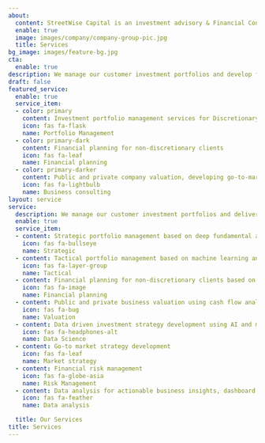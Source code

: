 ```yaml
---
about:
  content: StreetWise Capital is an investment advisory & Financial Consulting Services firm. Our investment advisory delivers Portfolio Management,                    Financial planning and advisory services. Consulting services helps clients with business growth strategy, go-to-market strategy, Capital                    structure advisory, valuation and risk management services.
  enable: true
  image: images/company/company-group-pic.jpg
  title: Services
bg_image: images/feature-bg.jpg
cta:
  enable: true
description: We manage our customer investment portfolios and develop financial plans
draft: false
featured_service:
  enable: true
  service_item:
  - color: primary
    content: Investment portfolio management services for Discretionary clients
    icon: fas fa-flask
    name: Portfolio Management
  - color: primary-dark
    content: Financial planning for non-discretionary clients
    icon: fas fa-leaf
    name: Financial planning
  - color: primary-darker
    content: Public and private company valuation, developing go-to-market strategy, AI and machine learning, risk management etc. 
    icon: fas fa-lightbulb
    name: Business consulting
layout: service
service:
  description: We manage our customer investment portfolios and deliver financial plans. We provide public and private company valuation, go-to-market strategy, financial risk management, AI & machine learning services through our business consulting practice. 
  enable: true
  service_item:
  - content: Strategic portfolio management based on deep fundamental analysis of businesses
    icon: fas fa-bullseye
    name: Strategic
  - content: Tactical portfolio management based on machine learning and artificial intelligence
    icon: fas fa-layer-group
    name: Tactical
  - content: Financial planning for non-discretionary clients based on optimal asset allocation
    icon: fas fa-image
    name: Financial planning
  - content: Public and private business valuation using cash flow analysis and markets based pricing 
    icon: fas fa-bug
    name: Valuation
  - content: Data driven investment strategy development using AI and machine learning 
    icon: fas fa-headphones-alt
    name: Data Science
  - content: Go-to market strategy development
    icon: fas fa-leaf
    name: Market strategy
  - content: Financial risk management
    icon: fas fa-globe-asia
    name: Risk Management
  - content: Data analysis for actionable business insights, dashboard design and development
    icon: fas fa-feather
    name: Data analysis

  title: Our Services
title: Services
---
```

